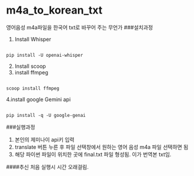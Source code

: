 # m4a_to_korean_txt
영어음성 m4a파일을 한국어 txt로 바꾸어 주는 무언가
###설치과정
1. Install Whisper
<pre><code> 
pip install -U openai-whisper
</code></pre>

2. Install scoop 
3. install ffmpeg
<pre><code> 
scoop install ffmpeg
</code></pre>

4.install google Gemini api
<pre><code>
pip install -q -U google-genai
</code></pre>

###실행과정
1. 본인의 제미나이 api키 입력
2. translate 버튼 누른 후 파일 선택창에서 원하는 영어 음성 m4a 파일 선택하면 됨
3. 해당 파이썬 파일이 위치한 곳에 final.txt 파일 형성됨. 이가 번역본 txt임.
   
####추신
처음 실행시 시간 오래걸림. 

